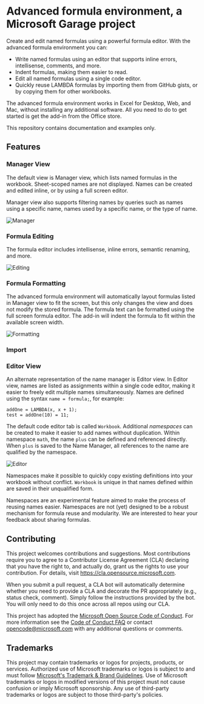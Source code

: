 # Advanced formula environment, a Microsoft Garage project

Create and edit named formulas using a powerful formula editor. With the advanced formula environment you can:
- Write named formulas using an editor that supports inline errors, intellisense, comments, and more.
- Indent formulas, making them easier to read.
- Edit all named formulas using a single code editor.
- Quickly reuse LAMBDA formulas by importing them from GitHub gists, or by copying them for other workbooks.

The advanced formula environment works in Excel for Desktop, Web, and Mac, without installing any additional software. All you need to do to get started is get the add-in from the Office store.

This repository contains documentation and examples only.

## Features

### Manager View
The default view is Manager view, which lists named formulas in the workbook. Sheet-scoped names are not displayed. Names can be created and edited inline, or by using a full screen editor.

Manager view also supports filtering names by queries such as names using a specific name, names used by a specific name, or the type of name.

![Manager](https://user-images.githubusercontent.com/4489219/151072204-9cb5228f-988d-4335-bdb7-761471114f63.gif)

### Formula Editing
The formula editor includes intellisense, inline errors, semantic renaming, and more.

![Editing](https://user-images.githubusercontent.com/4489219/151023910-384da066-693f-4ef9-b249-540320fde6e3.gif)

### Formula Formatting
The advanced formula environment will automatically layout formulas listed in Manager view to fit the screen, but this only changes the view and does not modify the stored formula.
The formula text can be formatted using the full screen formula editor. The add-in will indent the formula to fit within the available screen width.

![Formatting](https://user-images.githubusercontent.com/4489219/151000609-fb7374cd-8d65-4e02-9608-87ec2a9195cc.gif)

### Import

### Editor View
An alternate representation of the name manager is Editor view. In Editor view, names are listed as assignments within a single code editor, making it easier to freely edit multiple names simultaneously.
Names are defined using the syntax `name = formula;`, for example:
```
addOne = LAMBDA(x, x + 1);
test = addOne(10) = 11;
```
The default code editor tab is called `Workbook`. Additional _namespaces_ can be created to make it easier to add names without duplication.
Within namespace `math`, the name `plus` can be defined and referenced directly. When `plus` is saved to the Name Manager, all references to the name are qualified by the namespace. 

![Editor](https://user-images.githubusercontent.com/4489219/151191434-8c624524-baab-42b4-8b58-fc50721bf71f.gif)

Namespaces make it possible to quickly copy existing definitions into your workbook without conflict. `Workbook` is unique in that names defined within are saved in their unqualified form.

Namespaces are an experimental feature aimed to make the process of reusing names easier. Namespaces are not (yet) designed to be a robust mechanism for formula reuse and modularity. We are interested to hear your feedback about sharing formulas. 


## Contributing

This project welcomes contributions and suggestions.  Most contributions require you to agree to a
Contributor License Agreement (CLA) declaring that you have the right to, and actually do, grant us
the rights to use your contribution. For details, visit https://cla.opensource.microsoft.com.

When you submit a pull request, a CLA bot will automatically determine whether you need to provide
a CLA and decorate the PR appropriately (e.g., status check, comment). Simply follow the instructions
provided by the bot. You will only need to do this once across all repos using our CLA.

This project has adopted the [Microsoft Open Source Code of Conduct](https://opensource.microsoft.com/codeofconduct/).
For more information see the [Code of Conduct FAQ](https://opensource.microsoft.com/codeofconduct/faq/) or
contact [opencode@microsoft.com](mailto:opencode@microsoft.com) with any additional questions or comments.

## Trademarks

This project may contain trademarks or logos for projects, products, or services. Authorized use of Microsoft 
trademarks or logos is subject to and must follow 
[Microsoft's Trademark & Brand Guidelines](https://www.microsoft.com/en-us/legal/intellectualproperty/trademarks/usage/general).
Use of Microsoft trademarks or logos in modified versions of this project must not cause confusion or imply Microsoft sponsorship.
Any use of third-party trademarks or logos are subject to those third-party's policies.
